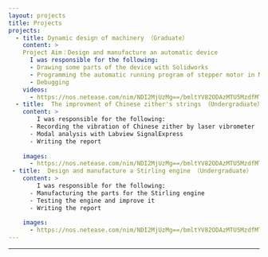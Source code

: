 ```yaml
---
layout: projects
title: Projects
projects:
  - title: Dynamic design of machinery （Graduate）
    content: >
    Project Aim：Design and manufacture an automatic device 
      I was responsible for the following:
      - Drawing some parts of the device with Solidworks
      - Programming the automatic running program of stepper motor in MCU
      - Debugging 
    videos:
      - https://nos.netease.com/nim/NDI2MjUzMg==/bmltYV82ODAzMTU5MzdfMTUxNDM2NzE3MjM1OF80NWRmMTExNC0zMGYxLTQ0M2YtOGM0ZC00YTJhYjcyMzFjYWQ=
  - title:  The improvment of Chinese zither's strings （Undergraduate）
    content: >
        I was responsible for the following:
      - Recording the vibration of Chinese zither by laser vibrometer 
      - Modal analysis with Labview SignalExpress 
      - Writing the report  
      
    images:
      - https://nos.netease.com/nim/NDI2MjUzMg==/bmltYV82ODAzMTU5MzdfMTUxNDM2NzE3MjM1OF80NWRmMTExNC0zMGYxLTQ0M2YtOGM0ZC00YTJhYjcyMzFjYWQ=
 - title:  Design and manufacture a Stirling engine （Undergraduate）
    content: >
        I was responsible for the following:
      - Manufacturing the parts for the Stirling engine
      - Testing the engine and improve it 
      - Writing the report  
      
    images:
      - https://nos.netease.com/nim/NDI2MjUzMg==/bmltYV82ODAzMTU5MzdfMTUxNDM2NzE3MjM1OF80NWRmMTExNC0zMGYxLTQ0M2YtOGM0ZC00YTJhYjcyMzFjYWQ=
---
```

---
